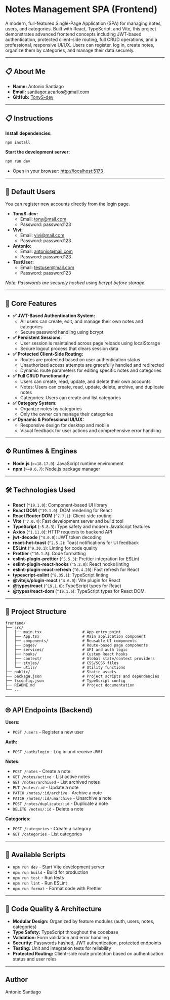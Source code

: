 # Notes Management SPA (Frontend)

A modern, full-featured Single-Page Application (SPA) for managing notes, users, and categories. Built with React, TypeScript, and Vite, this project demonstrates advanced frontend concepts including JWT-based authentication, protected client-side routing, full CRUD operations, and a professional, responsive UI/UX. Users can register, log in, create notes, organize them by categories, and manage their data securely.

---

## 📋 About Me

- **Name:** Antonio Santiago
- **Email:** santiagor.acarlos@gmail.com
- **GitHub:** [TonyS-dev](https://github.com/TonyS-dev)

---

## 📋 Instructions

**Install dependencies:**

```bash
npm install
```

**Start the development server:**

```bash
npm run dev
```

- Open in your browser: [http://localhost:5173](http://localhost:5173)

---

## 👤 Default Users

You can register new accounts directly from the login page.

- **TonyS-dev:**
    - Email: tony@mail.com
    - Password: password123
- **Vivi:**
    - Email: vivi@mail.com
    - Password: password123
- **Antonio:**
    - Email: antonio@mail.com
    - Password: password123
- **TestUser:**
    - Email: testuser@mail.com
    - Password: password123

*Note: Passwords are securely hashed using bcrypt before storage.*

---

## 🎯 Core Features

- **✅ JWT-Based Authentication System:**
    - All users can create, edit, and manage their own notes and categories
    - Secure password handling using bcrypt
- **✅ Persistent Sessions:**
    - User session is maintained across page reloads using localStorage
    - Secure logout process that clears session data
- **✅ Protected Client-Side Routing:**
    - Routes are protected based on user authentication status
    - Unauthorized access attempts are gracefully handled and redirected
    - Dynamic route parameters for editing specific notes and categories
- **✅ Full CRUD Functionality:**
    - Users can create, read, update, and delete their own accounts
    - Notes: Users can create, read, update, delete, archive, and duplicate notes
    - Categories: Users can create and list categories
- **✅ Category System:**
    - Organize notes by categories
    - Only the owner can manage their categories
- **✅ Dynamic & Professional UI/UX:**
    - Responsive design for desktop and mobile
    - Visual feedback for user actions and comprehensive error handling

---

## ⚙️ Runtimes & Engines

- **Node.js** (`>=18.17.0`): JavaScript runtime environment
- **npm** (`>=9.6.7`): Node.js package manager

---

## 🛠️ Technologies Used

- **React** (`^19.1.0`): Component-based UI library
- **React DOM** (`^19.1.0`): DOM rendering for React
- **React Router DOM** (`^7.7.1`): Client-side routing
- **Vite** (`^7.0.4`): Fast development server and build tool
- **TypeScript** (`~5.8.3`): Type safety and modern JavaScript features
- **Axios** (`^1.11.0`): HTTP requests to backend API
- **jwt-decode** (`^4.0.0`): JWT token decoding
- **react-hot-toast** (`^2.5.2`): Toast notifications for UI feedback
- **ESLint** (`^9.30.1`): Linting for code quality
- **Prettier** (`^10.1.8`): Code formatting
- **eslint-plugin-prettier** (`^5.5.3`): Prettier integration for ESLint
- **eslint-plugin-react-hooks** (`^5.2.0`): React hooks linting
- **eslint-plugin-react-refresh** (`^0.4.20`): Fast refresh for React
- **typescript-eslint** (`^8.35.1`): TypeScript linting
- **@vitejs/plugin-react** (`^4.6.0`): Vite plugin for React
- **@types/react** (`^19.1.8`): TypeScript types for React
- **@types/react-dom** (`^19.1.6`): TypeScript types for React DOM

---

## 📁 Project Structure

```
frontend/
├── src/
│   ├── main.tsx                  # App entry point
│   ├── App.tsx                   # Main application component
│   ├── components/               # Reusable UI components
│   ├── pages/                    # Route-based page components
│   ├── services/                 # API and auth logic
│   ├── hooks/                    # Custom React hooks
│   ├── context/                  # Global state/context providers
│   ├── styles/                   # CSS/SCSS files
│   └── utils/                    # Utility functions
├── public/                       # Static assets
├── package.json                  # Project scripts and dependencies
├── tsconfig.json                 # TypeScript config
├── README.md                     # Project documentation
└── ...
```

---

## 🌐 API Endpoints (Backend)

**Users:**
- `POST /users` - Register a new user

**Auth:**
- `POST /auth/login` - Log in and receive JWT

**Notes:**
- `POST /notes` - Create a note
- `GET /notes/active` - List active notes
- `GET /notes/archived` - List archived notes
- `PUT /notes/:id` - Update a note
- `PATCH /notes/:id/archive` - Archive a note
- `PATCH /notes/:id/unarchive` - Unarchive a note
- `POST /notes/duplicate/:id` - Duplicate a note
- `DELETE /notes/:id` - Delete a note

**Categories:**
- `POST /categories` - Create a category
- `GET /categories` - List categories

---

## 🔄 Available Scripts

- `npm run dev` - Start Vite development server
- `npm run build` - Build for production
- `npm run test` - Run tests
- `npm run lint` - Run ESLint
- `npm run format` - Format code with Prettier

---

## 📝 Code Quality & Architecture

- **Modular Design:** Organized by feature modules (auth, users, notes, categories)
- **Type Safety:** TypeScript throughout the codebase
- **Validation:** Form validation and error handling
- **Security:** Passwords hashed, JWT authentication, protected endpoints
- **Testing:** Unit and integration tests for reliability
- **Protected Routing:** Client-side route protection based on authentication status and user roles

---

## Author

Antonio Santiago
